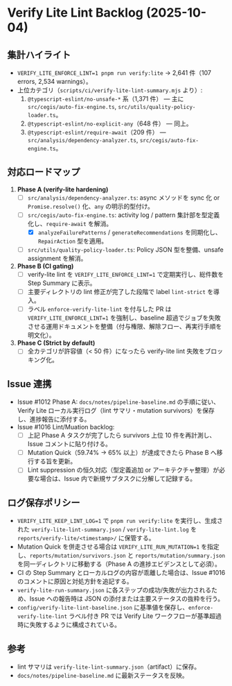 # Verify Lite Lint Backlog (2025-10-04)

## 集計ハイライト
- `VERIFY_LITE_ENFORCE_LINT=1 pnpm run verify:lite` → 2,641 件（107 errors, 2,534 warnings）。
- 上位カテゴリ（`scripts/ci/verify-lite-lint-summary.mjs` より）:
  1. `@typescript-eslint/no-unsafe-*` 系（1,371 件） — 主に `src/cegis/auto-fix-engine.ts`, `src/utils/quality-policy-loader.ts`。
  2. `@typescript-eslint/no-explicit-any`（648 件） — 同上。
  3. `@typescript-eslint/require-await`（209 件） — `src/analysis/dependency-analyzer.ts`, `src/cegis/auto-fix-engine.ts`。

## 対応ロードマップ
1. **Phase A (verify-lite hardening)**
   - [ ] `src/analysis/dependency-analyzer.ts`: async メソッドを sync 化 or `Promise.resolve()` 化、`any` の明示的型付け。
   - [ ] `src/cegis/auto-fix-engine.ts`: activity log / pattern 集計部を型定義化し、`require-await` を解消。
     - [x] `analyzeFailurePatterns` / `generateRecommendations` を同期化し、`RepairAction` 型を適用。
   - [ ] `src/utils/quality-policy-loader.ts`: Policy JSON 型を整備、unsafe assignment を解消。
2. **Phase B (CI gating)**
   - [ ] verify-lite lint を `VERIFY_LITE_ENFORCE_LINT=1` で定期実行し、総件数を Step Summary に表示。
   - [ ] 主要ディレクトリの lint 修正が完了した段階で label `lint-strict` を導入。
   - [ ] ラベル `enforce-verify-lite-lint` を付与した PR は `VERIFY_LITE_ENFORCE_LINT=1` を強制し、baseline 超過でジョブを失敗させる運用ドキュメントを整備（付与権限、解除フロー、再実行手順を明文化）。
3. **Phase C (Strict by default)**
   - [ ] 全カテゴリが許容値（< 50 件）になったら verify-lite lint 失敗をブロッキング化。

## Issue 連携
- Issue #1012 Phase A: `docs/notes/pipeline-baseline.md` の手順に従い、Verify Lite ローカル実行ログ（lint サマリ・mutation survivors）を保存し、進捗報告に添付する。
- Issue #1016 Lint/Muation backlog:
  - [ ] 上記 Phase A タスクが完了したら survivors 上位 10 件を再計測し、Issue コメントに貼り付ける。
  - [ ] Mutation Quick（59.74% → 65% 以上）が達成できたら Phase B へ移行する旨を更新。
  - [ ] Lint suppression の恒久対応（型定義追加 or アーキテクチャ整理）が必要な場合は、Issue 内で新規サブタスクに分解して記録する。

## ログ保存ポリシー
- `VERIFY_LITE_KEEP_LINT_LOG=1` で `pnpm run verify:lite` を実行し、生成された `verify-lite-lint-summary.json` / `verify-lite-lint.log` を `reports/verify-lite/<timestamp>/` に保管する。
- Mutation Quick を併走させる場合は `VERIFY_LITE_RUN_MUTATION=1` を指定し、`reports/mutation/survivors.json` と `reports/mutation/summary.json` を同一ディレクトリに移動する（Phase A の進捗エビデンスとして必須）。
- CI の Step Summary とローカルログの内容が乖離した場合は、Issue #1016 のコメントに原因と対処方針を追記する。
- `verify-lite-run-summary.json` に各ステップの成功/失敗が出力されるため、Issue への報告時は JSON の添付または主要ステータスの抜粋を行う。
- `config/verify-lite-lint-baseline.json` に基準値を保存し、`enforce-verify-lite-lint` ラベル付き PR では Verify Lite ワークフローが基準超過時に失敗するように構成されている。

## 参考
- lint サマリは `verify-lite-lint-summary.json`（artifact）に保存。
- `docs/notes/pipeline-baseline.md` に最新ステータスを反映。
